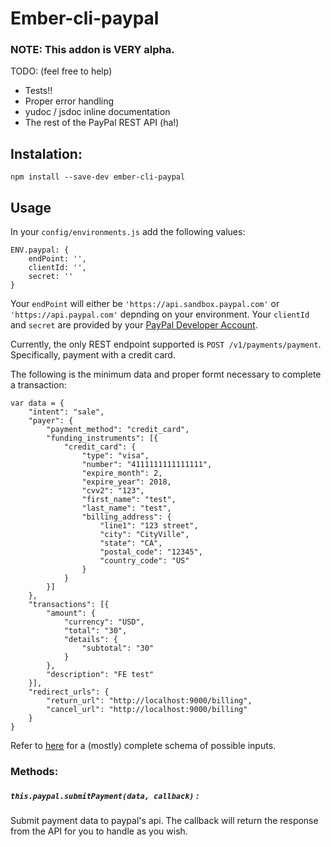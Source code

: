 # Ember-cli-paypal

### NOTE: This addon is VERY alpha. 

TODO: (feel free to help)
- Tests!!
- Proper error handling
- yudoc / jsdoc inline documentation
- The rest of the PayPal REST API (ha!)

## Instalation:
`npm install --save-dev ember-cli-paypal`

## Usage
In your `config/environments.js` add the following values:
```
ENV.paypal: {
    endPoint: '',
    clientId: '',
    secret: ''
}
```

Your `endPoint` will either be `'https://api.sandbox.paypal.com'` or `'https://api.paypal.com'` depnding on your environment. Your `clientId` and `secret` are provided by your [PayPal Developer Account](https://developer.paypal.com/developer/).

Currently, the only REST endpoint supported is `POST /v1/payments/payment`. Specifically, payment with a credit card. 

The following is the minimum data and proper formt necessary to complete a transaction:
```
var data = {
    "intent": "sale",
    "payer": {
        "payment_method": "credit_card",
        "funding_instruments": [{
            "credit_card": {
                "type": "visa",
                "number": "4111111111111111",
                "expire_month": 2,
                "expire_year": 2018,
                "cvv2": "123",
                "first_name": "test",
                "last_name": "test",
                "billing_address": {
                    "line1": "123 street",
                    "city": "CityVille",
                    "state": "CA",
                    "postal_code": "12345",
                    "country_code": "US"
                }
            }
        }]
    },
    "transactions": [{
        "amount": {
            "currency": "USD",
            "total": "30",
            "details": {
                "subtotal": "30"
            }
        },
        "description": "FE test"
    }],
    "redirect_urls": {
        "return_url": "http://localhost:9000/billing",
        "cancel_url": "http://localhost:9000/billing"
    }
}
```
Refer to [here](https://gist.github.com/JDillon522/baa79eb1a4e47b06be60) for a (mostly) complete schema of possible inputs.

### Methods:

##### `this.paypal.submitPayment(data, callback)` : 
Submit payment data to paypal's api. The callback will return the response from the API for you to handle as you wish.


